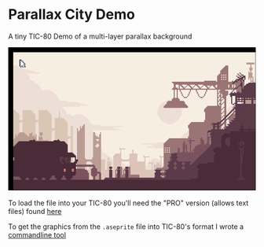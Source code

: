 # Parallax City Demo
A tiny TIC-80 Demo of a multi-layer parallax background 

![Example of exciting gameplay](parallax.gif)

To load the file into your TIC-80 you'll need the "PRO" version (allows text files) found [here](https://nesbox.itch.io/tic80)

To get the graphics from the `.aseprite` file into TIC-80's format I wrote a [commandline tool](https://github.com/mvu-one/SpriteEater)
